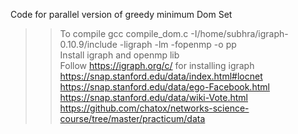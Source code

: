 Code for parallel version of greedy minimum Dom Set
>> To compile
>>  gcc compile_dom.c -I/home/subhra/igraph-0.10.9/include -ligraph -lm -fopenmp -o pp <br />
>> Install igraph and openmp lib <br />
>> Follow https://igraph.org/c/ for installing igraph
https://snap.stanford.edu/data/index.html#locnet <br />
https://snap.stanford.edu/data/ego-Facebook.html <br>
https://snap.stanford.edu/data/wiki-Vote.html <br />
https://github.com/chatox/networks-science-course/tree/master/practicum/data <br />
